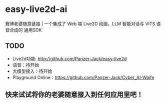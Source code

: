 # easy-live2d-ai
赛博老婆随意链接 | 一个集成了 Web 端 Live2D 动画、LLM 智能对话与 VITS 语音合成的 通用SDK

## TODO
- Live2d功能: http://github.com/Panzer-Jack/easy-live2d
- 语音：待开始
- 大模型接入：待开始
- Playground Online：https://github.com/Panzer-Jack/Cyber_AI-Waife

## 快来试试将你的老婆随意接入到任何应用里吧！

